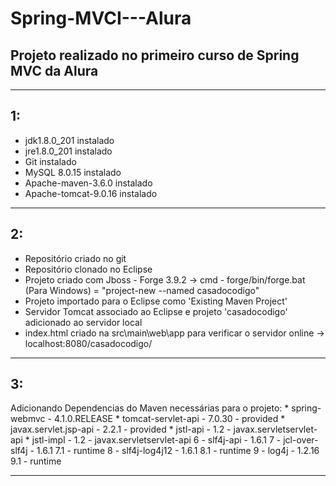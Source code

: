 # Spring-MVCI---Alura
## Projeto realizado no primeiro curso de Spring MVC da Alura
*****
## 1:
  - jdk1.8.0_201 instalado
  - jre1.8.0_201 instalado
  - Git instalado
  - MySQL 8.0.15 instalado
  - Apache-maven-3.6.0 instalado
  - Apache-tomcat-9.0.16 instalado
*****
## 2:  
  - Repositório criado no git
  - Repositório clonado no Eclipse
  - Projeto criado com Jboss - Forge 3.9.2
        -> cmd - forge/bin/forge.bat (Para Windows) = "project-new --named casadocodigo"
  - Projeto importado para o Eclipse como 'Existing Maven Project'
  - Servidor Tomcat associado ao Eclipse e projeto 'casadocodigo' adicionado ao servidor local
  - index.html criado na src\main\web\app para verificar o servidor online
        -> localhost:8080/casadocodigo/
*****
## 3:
Adicionando Dependencias do Maven necessárias para o projeto:
        * spring-webmvc - 4.1.0.RELEASE
        * tomcat-servlet-api - 7.0.30
        	- <scope>provided</scope>
        * javax.servlet.jsp-api - 2.2.1
		- <scope>provided</scope>
        * jstl-api - 1.2
        	- <exclusions>
                  	<exclusion><groupId>javax.servlet</groupId><artifactId>servlet-api</artifactId></exclusion>
                  </exclusions>
        * jstl-impl - 1.2
        	- <exclusions>
			<exclusion><groupId>javax.servlet</groupId><artifactId>servlet-api</artifactId></exclusion>
		  </exclusions>
        6 - slf4j-api - 1.6.1
        7 - jcl-over-slf4j - 1.6.1
              7.1 - <scope>runtime</scope>
        8 - slf4j-log4j12 - 1.6.1
              8.1 - <scope>runtime</scope>
        9 - log4j - 1.2.16
              9.1 - <scope>runtime</scope>
*****              

